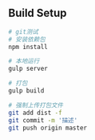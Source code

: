 ## Build Setup

``` bash
# git测试
# 安装依赖包
npm install

# 本地运行
gulp server

# 打包
gulp build

# 强制上传打包文件
git add dist -f
git commit -m '描述'
git push origin master
```